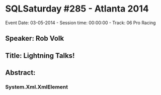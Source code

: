# SQLSaturday #285 - Atlanta 2014
Event Date: 03-05-2014 - Session time: 00:00:00 - Track: 06 Pro Racing
## Speaker: Rob Volk
## Title: Lightning Talks!
## Abstract:
### System.Xml.XmlElement
